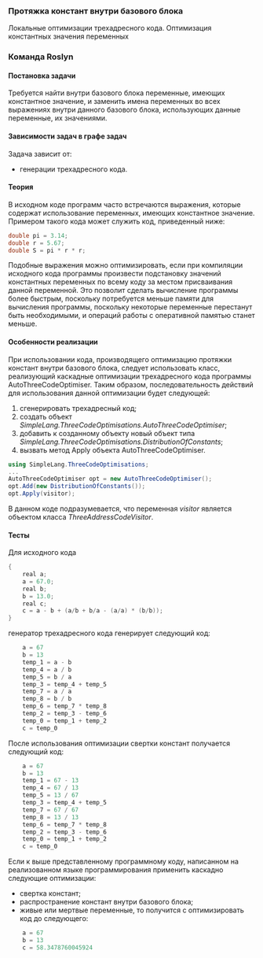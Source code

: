 ### Протяжка констант внутри базового блока
Локальные оптимизации трехадресного кода. Оптимизация константных значения переменных

### Команда Roslyn

#### Постановка задачи
Требуется найти внутри базового блока переменные, имеющих константное значение, и заменить имена переменных во всех выражениях внутри данного базового блока, использующих данные переменные, их значениями.

#### Зависимости задач в графе задач
Задача зависит от:
* генерации трехадресного кода.

#### Теория
В исходном  коде программ часто встречаются выражения, которые содержат использование переменных, имеющих константное значение. Примером такого кода может  служить код, приведенный ниже:
```cpp
double pi = 3.14;
double r = 5.67;
double S = pi * r * r;
```
Подобные выражения можно оптимизировать, если при компиляции исходного кода программы произвести подстановку значений константных переменных по всему коду за местом присваивания данной переменной. Это позволит сделать вычисление программы более быстрым, поскольку потребуется меньше памяти для вычисления программы, поскольку некоторые переменные перестанут быть необходимыми, и операций работы с оперативной памятью станет меньше.

#### Особенности реализации
При использовании кода, производящего оптимизацию протяжки констант внутри базового блока, следует использовать класс, реализующий каскадные оптимизации трехадресного кода программы AutoThreeCodeOptimiser. Таким образом, последовательность действий для использования данной оптимизации будет следующей:
1) сгенерировать трехадресный код;
2) создать объект *SimpleLang.ThreeCodeOptimisations.AutoThreeCodeOptimiser*;
3) добавить к созданному объекту новый объект типа *SimpleLang.ThreeCodeOptimisations.DistributionOfConstants*;
4) вызвать метод Apply объекта AutoThreeCodeOptimiser.
```csharp
using SimpleLang.ThreeCodeOptimisations;
...
AutoThreeCodeOptimiser opt = new AutoThreeCodeOptimiser();
opt.Add(new DistributionOfConstants());
opt.Apply(visitor);
```
В данном коде подразумевается, что переменная *visitor* является объектом класса *ThreeAddressCodeVisitor*.


#### Тесты
Для исходного кода 
```csharp
{
	real a;
	a = 67.0;
	real b;
	b = 13.0;
	real c;
	c = a - b + (a/b + b/a - (a/a) * (b/b));
}
```
генератор трехадресного кода генерирует следующий код:
```csharp
    a = 67
    b = 13
    temp_1 = a - b
    temp_4 = a / b
    temp_5 = b / a
    temp_3 = temp_4 + temp_5
    temp_7 = a / a
    temp_8 = b / b
    temp_6 = temp_7 * temp_8
    temp_2 = temp_3 - temp_6
    temp_0 = temp_1 + temp_2
    c = temp_0
```
После использования оптимизации свертки констант получается следующий код:
```csharp
    a = 67
    b = 13
    temp_1 = 67 - 13
    temp_4 = 67 / 13
    temp_5 = 13 / 67
    temp_3 = temp_4 + temp_5
    temp_7 = 67 / 67
    temp_8 = 13 / 13
    temp_6 = temp_7 * temp_8
    temp_2 = temp_3 - temp_6
    temp_0 = temp_1 + temp_2
    c = temp_0
```

Если к выше представленному программному коду, написанном на реализованном языке программирования применить каскадно следующие оптимизации:
* свертка констант;
* распространение констант внутри базового блока;
* живые или мертвые переменные,
то получится с оптимизировать код до следующего:
```csharp
    a = 67
    b = 13
    c = 58.3478760045924
```
